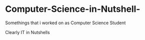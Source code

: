 # Computer-Science-in-Nutshell-

Somethings that i worked on as Computer Science Student

Clearly IT in Nutshells 

